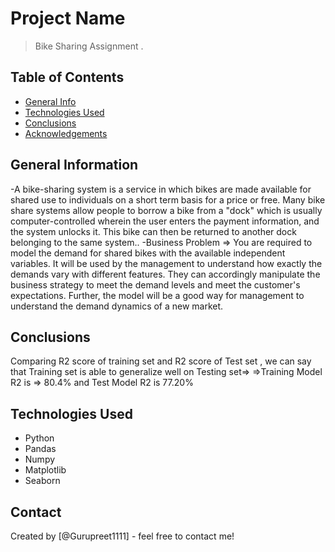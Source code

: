 # Project Name
> Bike Sharing Assignment .


## Table of Contents
* [General Info](#general-information)
* [Technologies Used](#technologies-used)
* [Conclusions](#conclusions)
* [Acknowledgements](#acknowledgements)

<!-- You can include any other section that is pertinent to your problem -->

## General Information
-A bike-sharing system is a service in which bikes are made available for shared use to individuals on a short term basis for a price or free. Many bike share systems allow people to borrow a bike from a "dock" which is usually computer-controlled wherein the user enters the payment information, and the system unlocks it. This bike can then be returned to another dock belonging to the same system..
-Business Problem => You are required to model the demand for shared bikes with the available independent variables. It will be used by the management to understand how exactly the demands vary with different features. They can accordingly manipulate the business strategy to meet the demand levels and meet the customer's expectations. Further, the model will be a good way for management to understand the demand dynamics of a new market. 

## Conclusions
Comparing R2 score of training set and R2 score of Test set , we can say that Training set is able to generalize well on Testing set=>  =>Training Model R2 is => 80.4% and Test Model R2 is 77.20%

## Technologies Used
- Python
- Pandas
- Numpy
- Matplotlib
- Seaborn

## Contact
Created by [@Gurupreet1111] - feel free to contact me!
